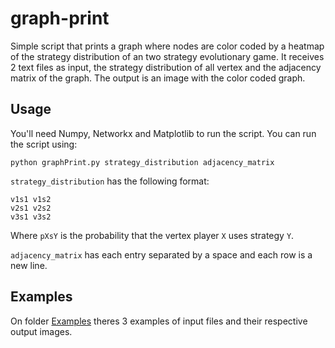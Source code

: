 # graph-print
 Simple script that prints a graph where nodes are color coded by a heatmap of the strategy distribution of an two strategy evolutionary game. It receives 2 text files as input, the strategy distribution of all vertex and the adjacency matrix of the graph. The output is an image with the color coded graph.
 
## Usage
 You'll need Numpy, Networkx and Matplotlib to run the script. You can run the script using:
 
 ```
 python graphPrint.py strategy_distribution adjacency_matrix
 ```
 
 `strategy_distribution` has the following format:
 
 ```
 v1s1 v1s2
 v2s1 v2s2
 v3s1 v3s2
 ```
 
 Where `pXsY` is the probability that the vertex player `X` uses strategy `Y`.
 
 `adjacency_matrix` has each entry separated by a space and each row is a new line.
 
 ## Examples
 On folder [Examples](Examples) theres 3 examples of input files and their respective output images.
